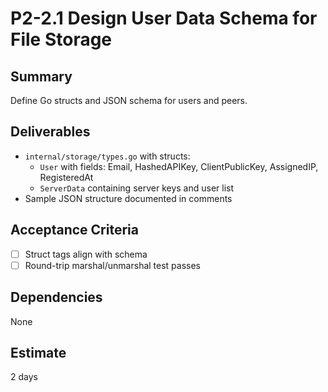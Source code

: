 # P2-2.1 Design User Data Schema for File Storage

## Summary
Define Go structs and JSON schema for users and peers.

## Deliverables
- `internal/storage/types.go` with structs:
  - `User` with fields: Email, HashedAPIKey, ClientPublicKey, AssignedIP, RegisteredAt
  - `ServerData` containing server keys and user list
- Sample JSON structure documented in comments

## Acceptance Criteria
- [ ] Struct tags align with schema
- [ ] Round-trip marshal/unmarshal test passes

## Dependencies
None

## Estimate
2 days


